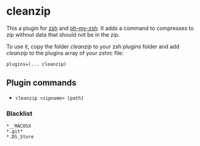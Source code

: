 # cleanzip

This a plugin for [zsh](https://github.com/zsh-users/zsh) and [oh-my-zsh](https://github.com/ohmyzsh/ohmyzsh). It adds a command to compresses to zip without data that should not be in the zip.

To use it, copy the folder _cleanzip_ to your zsh plugins folder and add _cleanzip_ to the plugins array of your zshrc file:
```
plugins=(... cleanzip)
```

## Plugin commands

* `cleanzip <zipname> [path]`

### Blacklist
```
*__MACOSX
*.git*
*.DS_Store
```
